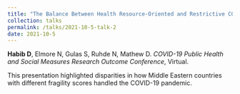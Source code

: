 ```yaml
---	
title: "The Balance Between Health Resource-Oriented and Restrictive COVID-19 Policies in the Middle East"	
collection: talks	
permalink: /talks/2021-10-5-talk-2	
date: 2021-10-5
---	
```

**Habib D**, Elmore N, Gulas S, Ruhde N, Mathew D. *COVID-19 Public Health and Social Measures Research Outcome Conference*, Virtual.

This presentation highlighted disparities in how Middle Eastern countries with different fragility scores handled the COVID-19 pandemic. 
